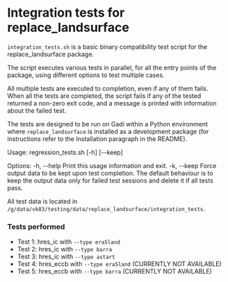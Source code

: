 # Integration tests for replace_landsurface

`integration_tests.sh` is a basic binary compatibility test script for the replace_landsurface package.

The script executes various tests in parallel, for all the entry points of the package, using different options to test multiple cases.

All multiple tests are executed to completion, even if any of them fails.
When all the tests are completed, the script fails if any of the tested returned a non-zero exit code, and a message is printed with information about the failed test.

The tests are designed to be run on Gadi within a Python environment where `replace_landsurface` is installed as a development package (for instructions refer to the Installation paragraph in the README).

Usage:
    regression_tests.sh [-h] [--keep]

Options:
    -h, --help          Print this usage information and exit.
    -k, --keep          Force output data to be kept upon test completion.
                        The default behaviour is to keep the output data only for failed test sessions and delete it if all tests pass.

All test data is located in `/g/data/vk83/testing/data/replace_landsurface/integration_tests`.

### Tests performed

- Test 1: hres_ic with `--type era5land`
- Test 2: hres_ic with `--type barra`
- Test 3: hres_ic with `--type astart`
- Test 4: hres_eccb with `--type era5land` (CURRENTLY NOT AVAILABLE)
- Test 5: hres_eccb with `--type barra` (CURRENTLY NOT AVAILABLE)